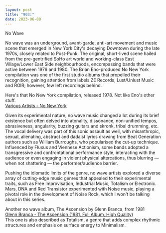 ```yaml
---
layout: post
title: "903:"
date: 2023-06-08
---
```


No Wave

No wave was an underground, avant-garde, anti-art movement and music scene that emerged in New York City's decaying Downtown during the late 1970s, closely related to Post-Punk. The original, short-lived scene hailed from the pre-gentrified SoHo art world and working-class East Village/Lower East Side neighbourhoods, encompassing bands that were active between 1976 and 1980\. The Brian Eno-produced No New York compilation was one of the first studio albums that propelled their recognition, gaining attention from labels ZE Records, Lust/Unlust Music and ROIR; however, few left recordings behind.

Here's that No New York compilation, released 1978\. Not like Eno's other stuff.  
[Various Artists \- No New York](https://youtu.be/nul3A0pS_oc)

Given its experimental nature, no wave music changed a lot during its brief existence but often delved into atonality, dissonance, non-unified tempos, abrasiveness, angularity, buzzing guitars and skronk, tribal drumming, etc. The vocal delivery was part of this sonic assault as well, with misanthropic, sexual, alienating, abstract and dadaist lyrics drawing from Beat Generation authors such as William Burroughs, who popularised the cut-up technique. Influenced by Fluxus and Viennese Actionism, some bands adopted a transgressive and confrontational performance style, interacting with the audience or even engaging in violent physical altercations, thus blurring — when not shattering — the performer/audience barrier.

Pushing the idiomatic limits of the genre, no wave artists explored a diverse array of cutting-edge music genres that appealed to their experimental traits, such as Free Improvisation, Industrial Music, Totalism or Electronic. Mars, DNA and Red Transistor experimented with Noise music, playing a pivotal role in the development of Noise Rock, which I won't be talking about in this series.

Another no wave album, The Ascension by Glenn Branca, from 1981  
[Glenn Branca \- The Ascension (1981, Full Album, High Quality)](https://youtu.be/JeYMC8g6pZ4)  
This one is also described as Totalism, a genre that adds complex rhythmic structures and emphasis on surface energy to Minimalism.
